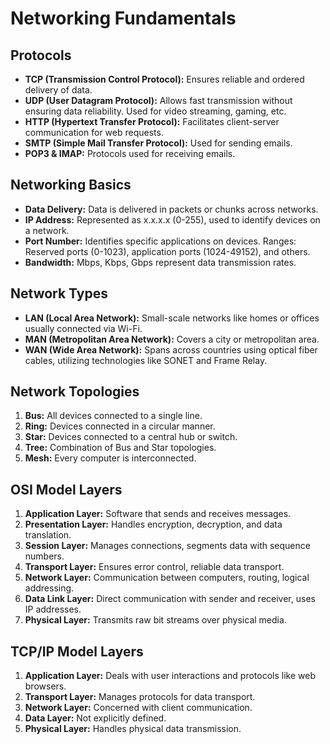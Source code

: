 # Networking Fundamentals

## Protocols
- **TCP (Transmission Control Protocol):** Ensures reliable and ordered delivery of data.
- **UDP (User Datagram Protocol):** Allows fast transmission without ensuring data reliability. Used for video streaming, gaming, etc.
- **HTTP (Hypertext Transfer Protocol):** Facilitates client-server communication for web requests.
- **SMTP (Simple Mail Transfer Protocol):** Used for sending emails.
- **POP3 & IMAP:** Protocols used for receiving emails.

## Networking Basics
- **Data Delivery:** Data is delivered in packets or chunks across networks.
- **IP Address:** Represented as x.x.x.x (0-255), used to identify devices on a network.
- **Port Number:** Identifies specific applications on devices. Ranges: Reserved ports (0-1023), application ports (1024-49152), and others.
- **Bandwidth:** Mbps, Kbps, Gbps represent data transmission rates.

## Network Types
- **LAN (Local Area Network):** Small-scale networks like homes or offices usually connected via Wi-Fi.
- **MAN (Metropolitan Area Network):** Covers a city or metropolitan area.
- **WAN (Wide Area Network):** Spans across countries using optical fiber cables, utilizing technologies like SONET and Frame Relay.

## Network Topologies
1. **Bus:** All devices connected to a single line.
2. **Ring:** Devices connected in a circular manner.
3. **Star:** Devices connected to a central hub or switch.
4. **Tree:** Combination of Bus and Star topologies.
5. **Mesh:** Every computer is interconnected.

## OSI Model Layers
1. **Application Layer:** Software that sends and receives messages.
2. **Presentation Layer:** Handles encryption, decryption, and data translation.
3. **Session Layer:** Manages connections, segments data with sequence numbers.
4. **Transport Layer:** Ensures error control, reliable data transport.
5. **Network Layer:** Communication between computers, routing, logical addressing.
6. **Data Link Layer:** Direct communication with sender and receiver, uses IP addresses.
7. **Physical Layer:** Transmits raw bit streams over physical media.

## TCP/IP Model Layers
1. **Application Layer:** Deals with user interactions and protocols like web browsers.
2. **Transport Layer:** Manages protocols for data transport.
3. **Network Layer:** Concerned with client communication.
4. **Data Layer:** Not explicitly defined.
5. **Physical Layer:** Handles physical data transmission.
